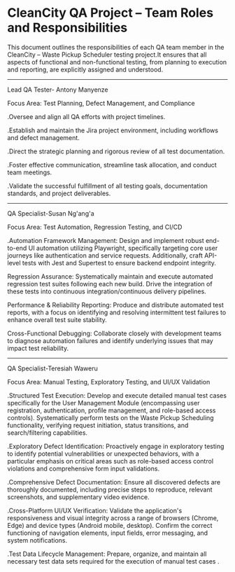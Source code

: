 # CleanCity QA Project – Team Roles and Responsibilities

This document outlines the responsibilities of each QA team member in the CleanCity – Waste Pickup Scheduler testing project.It ensures that all aspects of functional and non-functional testing, from planning to execution and reporting, are explicitly assigned and understood.

---

Lead QA Tester- Antony Manyenze

Focus Area: Test Planning, Defect Management, and Compliance

.Oversee and align all QA efforts with project timelines.

.Establish and maintain the Jira project environment, including workflows and defect management.

.Direct the strategic planning and rigorous review of all test documentation.

.Foster effective communication, streamline task allocation, and conduct team meetings.

.Validate the successful fulfillment of all testing goals, documentation standards, and project deliverables.

---

QA Specialist-Susan Ng'ang'a

Focus Area: Test Automation, Regression Testing, and CI/CD

.Automation Framework Management: Design and implement robust end-to-end UI automation utilizing Playwright, specifically targeting core user journeys like authentication and service requests. Additionally, craft API-level tests with Jest and Supertest to ensure backend endpoint integrity.

Regression Assurance: Systematically maintain and execute automated regression test suites following each new build. Drive the integration of these tests into continuous integration/continuous delivery pipelines.

Performance & Reliability Reporting: Produce and distribute automated test reports, with a focus on identifying and resolving intermittent test failures to enhance overall test suite stability.

Cross-Functional Debugging: Collaborate closely with development teams to diagnose automation failures and identify underlying issues that may impact test reliability.

---

QA Specialist-Teresiah Waweru

Focus Area: Manual Testing, Exploratory Testing, and UI/UX Validation

.Structured Test Execution: Develop and execute detailed manual test cases specifically for the User Management Module (encompassing user registration, authentication, profile management, and role-based access controls). Systematically perform tests on the Waste Pickup Scheduling functionality, verifying request initiation, status transitions, and search/filtering capabilities.

.Exploratory Defect Identification: Proactively engage in exploratory testing to identify potential vulnerabilities or unexpected behaviors, with a particular emphasis on critical areas such as role-based access control violations and comprehensive form input validations.

.Comprehensive Defect Documentation: Ensure all discovered defects are thoroughly documented, including precise steps to reproduce, relevant screenshots, and supplementary video evidence.

.Cross-Platform UI/UX Verification: Validate the application's responsiveness and visual integrity across a range of browsers (Chrome, Edge) and device types (Android mobile, desktop). Confirm the correct functioning of navigation elements, input fields, error messaging, and system notifications.

.Test Data Lifecycle Management: Prepare, organize, and maintain all necessary test data sets required for the execution of manual test cases .
